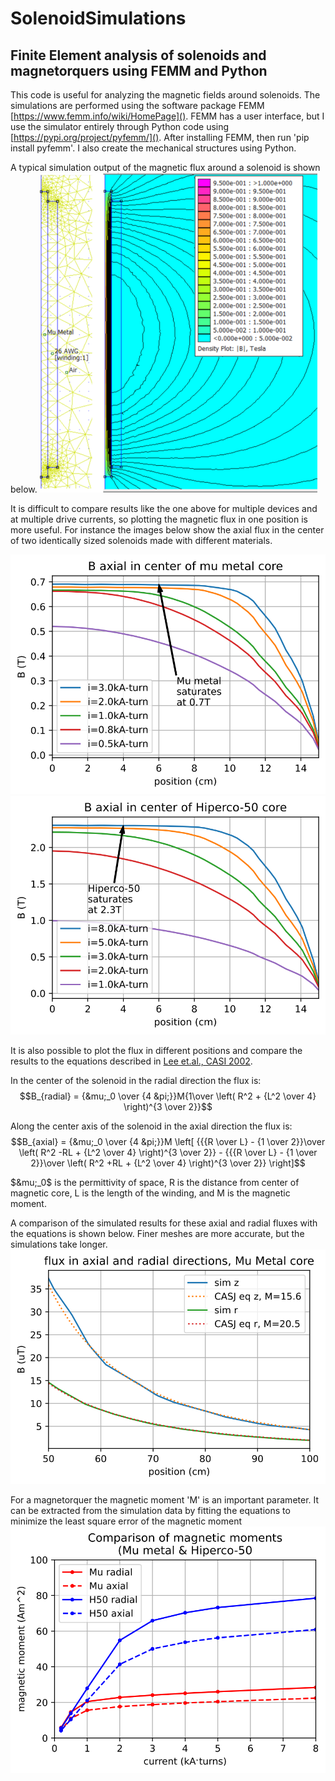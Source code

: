 # SolenoidSimulations

## Finite Element analysis of solenoids and magnetorquers using FEMM and Python

This code is useful for analyzing the magnetic fields around solenoids. The simulations are performed using the software package FEMM [https://www.femm.info/wiki/HomePage](). FEMM has a user interface, but I use the simulator entirely through Python code using [https://pypi.org/project/pyfemm/](). After installing FEMM, then run 'pip install pyfemm'. I also create the mechanical structures using Python.

A typical simulation output of the magnetic flux around a solenoid is shown below.
![](./media/FemmSample.png)

It is difficult to compare results like the one above for multiple devices and at multiple drive currents, so plotting the magnetic flux in one position is more useful. For instance the images below show the axial flux in the center of two identically sized solenoids made with different materials.

![](./media/BinCoreMuMetalSaturation.svg)
![](./media/BinCoreHP50Saturation.svg)

It is also possible to plot the flux in different positions and compare the results to the equations described in [Lee et.al., CASI 2002](https://www.researchgate.net/publication/242270492_On_Determining_Dipole_Moments_of_a_Magnetic_Torquer_Rod_-_Experiments_and_Discussions).

In the center of the solenoid in the radial direction the flux is:
$$B_{radial} = {&mu;_0 \over {4 &pi;}}M{1\over \left( R^2 + {L^2 \over 4} \right)^{3 \over 2}}$$

Along the center axis of the solenoid in the axial direction the flux is:
$$B_{axial} = {&mu;_0 \over {4 &pi;}}M \left[ {{{R \over L} - {1 \over 2}}\over \left( R^2 -RL + {L^2 \over 4} \right)^{3 \over 2}} - 
{{{R \over L} - {1 \over 2}}\over \left( R^2 +RL + {L^2 \over 4} \right)^{3 \over 2}} \right]$$

$&mu;_0$ is the permittivity of space, R is the distance from center of magnetic core, L is the length of the winding, and M is the magnetic moment.

A comparison of the simulated results for these axial and radial fluxes with the equations is shown below. Finer meshes are more accurate, but the simulations take longer.
![](./media/MuMetalFlux.svg)

For a magnetorquer the magnetic moment 'M' is an important parameter. It can be extracted from the simulation data by fitting the equations to minimize the least square error of the magnetic moment
![](./media/MomentComparison.svg)
